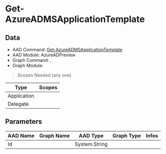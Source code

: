 # Get-AzureADMSApplicationTemplate

> 

## Data

+ AAD Command: [Get-AzureADMSApplicationTemplate](https://docs.microsoft.com/en-us/powershell/module/AzureADPreview/Get-AzureADMSApplicationTemplate)
+ AAD Module: AzureADPreview
+ Graph Command: [](), []()
+ Graph Module: 

> Scopes Needed (any one)

|Type|Scopes|
|---|---|
|Application||
|Delegate||

## Parameters

|AAD Name|Graph Name|AAD Type|Graph Type|Infos|
|---|---|---|---|---|
|Id||System.String|||

